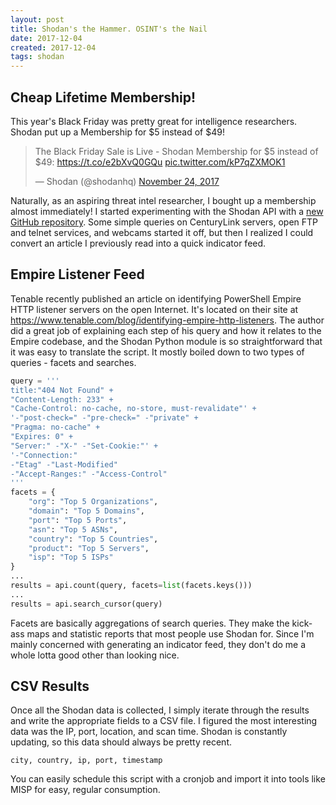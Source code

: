 ```yaml
---
layout: post
title: Shodan's the Hammer. OSINT's the Nail
date: 2017-12-04
created: 2017-12-04
tags: shodan
---
```

## Cheap Lifetime Membership!
This year's Black Friday was pretty great for intelligence researchers. Shodan put up a Membership for $5 instead of $49!
<blockquote class="twitter-tweet" data-lang="en"><p lang="en" dir="ltr">The Black Friday Sale is Live - Shodan Membership for $5 instead of $49: <a href="https://t.co/e2bXvQ0GQu">https://t.co/e2bXvQ0GQu</a> <a href="https://t.co/kP7qZXMOK1">pic.twitter.com/kP7qZXMOK1</a></p>&mdash; Shodan (@shodanhq) <a href="https://twitter.com/shodanhq/status/933907388444430336?ref_src=twsrc%5Etfw">November 24, 2017</a></blockquote>
<script async src="https://platform.twitter.com/widgets.js" charset="utf-8"></script>

Naturally, as an aspiring threat intel researcher, I bought up a membership almost immediately!
I started experimenting with the Shodan API with a [new GitHub repository](https://github.com/infosec-intern/shodan-stuff). Some simple queries on CenturyLink servers, open FTP and telnet services, and webcams started it off, but then I realized I could convert an article I previously read into a quick indicator feed.

## Empire Listener Feed
Tenable recently published an article on identifying PowerShell Empire HTTP listener servers on the open Internet. It's located on their site at https://www.tenable.com/blog/identifying-empire-http-listeners. The author did a great job of explaining each step of his query and how it relates to the Empire codebase, and the Shodan Python module is so straightforward that it was easy to translate the script.
It mostly boiled down to two types of queries - facets and searches.
```python
query = '''
title:"404 Not Found" +
"Content-Length: 233" +
"Cache-Control: no-cache, no-store, must-revalidate"' +
'-"post-check=" -"pre-check=" -"private" +
"Pragma: no-cache" +
"Expires: 0" +
"Server:" -"X-" -"Set-Cookie:"' +
'-"Connection:"
-"Etag" -"Last-Modified"
-"Accept-Ranges:" -"Access-Control"
'''
facets = {
    "org": "Top 5 Organizations",
    "domain": "Top 5 Domains",
    "port": "Top 5 Ports",
    "asn": "Top 5 ASNs",
    "country": "Top 5 Countries",
    "product": "Top 5 Servers",
    "isp": "Top 5 ISPs"
}
...
results = api.count(query, facets=list(facets.keys()))
...
results = api.search_cursor(query)
```
Facets are basically aggregations of search queries. They make the kick-ass maps and statistic reports that most people use Shodan for. Since I'm mainly concerned with generating an indicator feed, they don't do me a whole lotta good other than looking nice.

## CSV Results
Once all the Shodan data is collected, I simply iterate through the results and write the appropriate fields to a CSV file. I figured the most interesting data was the IP, port, location, and scan time. Shodan is constantly updating, so this data should always be pretty recent.
```
city, country, ip, port, timestamp
```
You can easily schedule this script with a cronjob and import it into tools like MISP for easy, regular consumption.